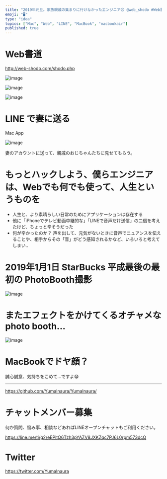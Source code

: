 ```yaml
---
title: "2019年元旦。家族親戚の集まりに行けなかったエンジニア😢 @web_shodo #Web書道 とLINEで画像お詫びメッセージ。   at"
emoji: "🖥"
type: "idea"
topics: ["Mac", "Web", "LINE", "MacBook", "macbookair"]
published: true
---
```


# Web書道

http://web-shodo.com/shodo.php

![image](https://user-images.githubusercontent.com/13635059/50569752-7aac5e80-0db1-11e9-964d-0c8ea48010ed.png)

![image](https://user-images.githubusercontent.com/13635059/50569754-8566f380-0db1-11e9-8bff-229ce9016034.png)

![image](https://user-images.githubusercontent.com/13635059/50569757-8f88f200-0db1-11e9-911d-704031811a93.png)

# LINE で妻に送る 

Mac App

![image](https://user-images.githubusercontent.com/13635059/50569764-b3e4ce80-0db1-11e9-9dd1-80b95c12e807.png)

妻のアカウントに送って、親戚のおじちゃんたちに見せてもらう。

# もっとハックしよう、僕らエンジニアは、Webでも何でも使って、人生というものを

- 人生と、より素晴らしい日常のためにアプリケーションは存在する
- 他に「iPhoneでテレビ動画中継的な」「LINEで音声だけ送信」の二個を考えたけど、ちょっと辛そうだった
- 何が辛かったのか？ 声を出して、元気がないときに音声でニュアンスを伝えることや、相手からその「音」がどう感知されるかなど、いろいろと考えてしまい‥

# 2019年1月1日 StarBucks 平成最後の最初の PhotoBooth撮影

![image](https://user-images.githubusercontent.com/13635059/50569800-ffe44300-0db2-11e9-8ab3-3002e8cd2326.png)

# またエフェクトをかけてくるオチャメなphoto booth...

![image](https://user-images.githubusercontent.com/13635059/50569778-2786db80-0db2-11e9-8cb1-b8330776a802.png)

# MacBookでドヤ顔？

誠心誠意、気持ちをこめて…ですよ😁



---

https://github.com/YumaInaura/YumaInaura/








<!-- Update From Qiita API -->

# チャットメンバー募集


何か質問、悩み事、相談などあればLINEオープンチャットもご利用ください。

https://line.me/ti/g2/eEPltQ6Tzh3pYAZV8JXKZqc7PJ6L0rpm573dcQ





# Twitter


https://twitter.com/YumaInaura


<!-- Update From Qiita API -->


